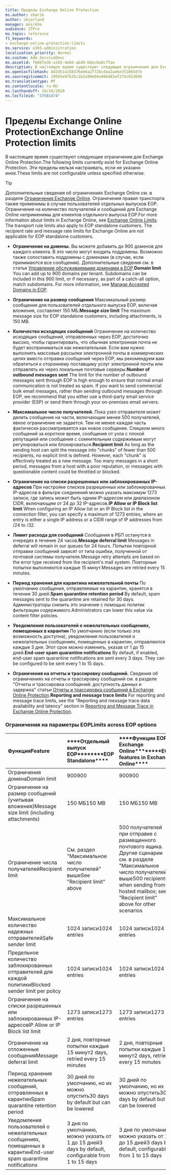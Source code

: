 ```yaml
---
title: Пределы Exchange Online Protection
ms.author: sharik
author: skjerland
manager: mnirkhe
audience: ITPro
ms.topic: reference
f1_keywords:
- exchange-online-protection-limits
ms.service: o365-administration
localization_priority: Normal
ms.custom: Adm_ServiceDesc
ms.assetid: f866fe3b-a183-4e6d-abd9-bbec0a0c7fae
description: В настоящее время существуют следующие ограничения для Exchange Online Protection. Эти пределы нельзя настраивать, если не указано иное.
ms.openlocfilehash: 8d2d51a158376eb6a2f72bcdaa2ae6e351865d7e
ms.sourcegitcommit: 19591e97b35c1b2a99e04a496d83af27dc6530d6
ms.translationtype: MT
ms.contentlocale: ru-RU
ms.lasthandoff: 10/18/2019
ms.locfileid: "37581474"
---
```

# <a name="exchange-online-protection-limits"></a><span data-ttu-id="24b41-104">Пределы Exchange Online Protection</span><span class="sxs-lookup"><span data-stu-id="24b41-104">Exchange Online Protection limits</span></span>

<span data-ttu-id="24b41-105">В настоящее время существуют следующие ограничения для Exchange Online Protection.</span><span class="sxs-lookup"><span data-stu-id="24b41-105">The following limits currently exist for Exchange Online Protection.</span></span> <span data-ttu-id="24b41-106">Эти пределы нельзя настраивать, если не указано иное.</span><span class="sxs-lookup"><span data-stu-id="24b41-106">These limits are not configurable unless specified otherwise.</span></span> 
  
> [!TIP]
> <span data-ttu-id="24b41-p103">Дополнительные сведения об ограничениях Exchange Online см. в разделе [Ограничения Exchange Online](../exchange-online-service-description/exchange-online-limits.md). Ограничения правил транспорта также применимы в случае пользователей отдельных выпусков EOP. Ограничения на количество получателей и сообщений для Exchange Online неприменимы для клиентов отдельного выпуска EOP.</span><span class="sxs-lookup"><span data-stu-id="24b41-p103">For more information about limits in Exchange Online, see [Exchange Online Limits](../exchange-online-service-description/exchange-online-limits.md). The transport rule limits also apply to EOP standalone customers. The recipient rate and message rate limits for Exchange Online are not applicable for EOP standalone customers.</span></span> 
  
- <span data-ttu-id="24b41-p104">**Ограничение на домены.** Вы можете добавить до 900 доменов для каждого клиента. В это число могут входить поддомены. Возможно также сопоставить поддомены с доменами (в случае, если принимаются все сообщения). Дополнительные сведения см. в статье [Управление обслуживаемыми доменами в EOP](https://go.microsoft.com/fwlink/p/?LinkId=282239).</span><span class="sxs-lookup"><span data-stu-id="24b41-p104">**Domain limit** You can add up to 900 domains per tenant. Subdomains can be included in this 900 limit, or if necessary, as part of a catch-all option, match subdomains. For more information, see [Manage Accepted Domains in EOP](https://go.microsoft.com/fwlink/p/?LinkId=282239).</span></span>
    
- <span data-ttu-id="24b41-113">**Ограничение на размер сообщения** Максимальный размер сообщения для пользователей отдельного выпуска EOP, включая вложения, составляет 150 МБ.</span><span class="sxs-lookup"><span data-stu-id="24b41-113">**Message size limit** The maximum message size for EOP standalone customers, including attachments, is 150 MB.</span></span> 
    
- <span data-ttu-id="24b41-p105">**Количество исходящих сообщений** Ограничение на количество исходящих сообщений, отправленных через EOP, достаточно высоко, чтобы гарантировать, что обычная электронная почта не будет восприниматься как нежелательная. Если вам нужно выполнять массовые рассылки электронной почты в коммерческих целях вместо отправки сообщений через EOP, мы рекомендуем вам обратиться к стороннему поставщику услуг электронной почты или отправлять их через локальные почтовые серверы.</span><span class="sxs-lookup"><span data-stu-id="24b41-p105">**Number of outbound messages sent** The limit for the number of outbound messages sent through EOP is high enough to ensure that normal email communication is not treated as spam. If you want to send commercial bulk email messages, rather than sending outbound messages through EOP, we recommend that you either use a third-party email service provider (ESP) or send them through your on-premises email servers.</span></span> 
    
- <span data-ttu-id="24b41-p106">**Максимальное число получателей.** Пока узел отправителя может делить сообщение на части, включающие менее 500 получателей, явное ограничение не задается. Тем не менее каждая часть фактически рассматривается как новое сообщение. Слишком много сообщений за короткое время, сообщения от узла с плохой репутацией или сообщения с сомнительным содержимым могут регулироваться или блокироваться.</span><span class="sxs-lookup"><span data-stu-id="24b41-p106">**Recipient limit** As long as the sending host can split the message into "chunks" of fewer than 500 recipients, no explicit limit is defined. However, each "chunk" is effectively treated as a new message. Too many messages in a short period, messages from a host with a poor reputation, or messages with questionable content could be throttled or blocked.</span></span> 
    
- <span data-ttu-id="24b41-119">**Ограничение на списки разрешенных или заблокированных IP-адресов** При настройке списков разрешенных или заблокированных IP-адресов в фильтре соединений можно указать максимум 1273 записи, где запись может быть одним IP-адресом или диапазоном CIDR, включающим от 24 до 32 IP-адресов.</span><span class="sxs-lookup"><span data-stu-id="24b41-119">**IP Allow or IP Block list limit** When configuring an IP Allow list or an IP Block list in the connection filter, you can specify a maximum of 1273 entries, where an entry is either a single IP address or a CIDR range of IP addresses from /24 to /32.</span></span> 
    
- <span data-ttu-id="24b41-120">**Лимит расхода для сообщений** Сообщения в РБП останутся в очередях в течение 24 часов.</span><span class="sxs-lookup"><span data-stu-id="24b41-120">**Message deferral limit** Messages in deferral will remain in our queues for 24 hours.</span></span> <span data-ttu-id="24b41-121">Попытки повторной отправки сообщений зависят от типа ошибки, полученной от почтовой системы получателя.</span><span class="sxs-lookup"><span data-stu-id="24b41-121">Message retry attempts are based on the error type received from the recipient's mail system.</span></span> <span data-ttu-id="24b41-122">Повторные попытки выполняются каждые 15 минут.</span><span class="sxs-lookup"><span data-stu-id="24b41-122">Messages are retried every 15 minutes.</span></span> 
    
- <span data-ttu-id="24b41-123">**Период хранения для карантина нежелательной почты** По умолчанию сообщения, отправляемые на карантин, хранятся в течение 30 дней.</span><span class="sxs-lookup"><span data-stu-id="24b41-123">**Spam quarantine retention period** By default, spam messages sent to the quarantine are retained for 30 days.</span></span> <span data-ttu-id="24b41-124">Администраторы снизить это значение с помощью политик фильтрации содержимого.</span><span class="sxs-lookup"><span data-stu-id="24b41-124">Administrators can lower this value via content filter policies.</span></span> 
    
- <span data-ttu-id="24b41-p109">**Уведомления пользователей о нежелательных сообщениях, помещенных в карантин** По умолчанию (если только эта возможность доступна), уведомления пользователей о нежелательных сообщениях, помещенных в карантин, отправляются каждые 3 дня. Этот срок можно изменить, указав от 1 до 15 дней.</span><span class="sxs-lookup"><span data-stu-id="24b41-p109">**End-user spam quarantine notifications** By default, if enabled, end-user spam quarantine notifications are sent every 3 days. They can be configured to be sent every 1 to 15 days.</span></span> 
    
- <span data-ttu-id="24b41-127">**Ограничения на отчеты и трассировку сообщений.** Сведения об ограничениях на отчеты и трассировку сообщений см. в разделе "Отчеты и трассировка сообщений: доступность данных и задержка" статьи [Отчеты и трассировка сообщений в Exchange Online Protection](https://go.microsoft.com/fwlink/?LinkId=394248).</span><span class="sxs-lookup"><span data-stu-id="24b41-127">**Reporting and message trace limits** For reporting and message trace limits, see the "Reporting and message trace data availability and latency" section in [Reporting and Message Trace in Exchange Online Protection](https://go.microsoft.com/fwlink/?LinkId=394248).</span></span>
    
### <a name="limits-across-eop-options"></a><span data-ttu-id="24b41-128">Ограничения на параметры EOP</span><span class="sxs-lookup"><span data-stu-id="24b41-128">Limits across EOP options</span></span>

|<span data-ttu-id="24b41-129">**Функция**</span><span class="sxs-lookup"><span data-stu-id="24b41-129">**Feature**</span></span>|<span data-ttu-id="24b41-130">\*\*\*\*Отдельный выпуск EOP\*\*\*\*</span><span class="sxs-lookup"><span data-stu-id="24b41-130">\*\*\*\*EOP Standalone\*\*\*\*</span></span>|<span data-ttu-id="24b41-131">\*\*\*\*Функции EOP в Exchange Online\*\*\*\*</span><span class="sxs-lookup"><span data-stu-id="24b41-131">\*\*\*\*EOP features in Exchange Online\*\*\*\*</span></span>|<span data-ttu-id="24b41-132">\*\*\*\*Клиентская лицензия Exchange Enterprise CAL со службами\*\*\*\*</span><span class="sxs-lookup"><span data-stu-id="24b41-132">\*\*\*\*Exchange Enterprise CAL with Services\*\*\*\*</span></span>|
|:-----|:-----|:-----|:-----|
|<span data-ttu-id="24b41-133">Ограничения домена</span><span class="sxs-lookup"><span data-stu-id="24b41-133">Domain limit</span></span>  <br/> |<span data-ttu-id="24b41-134">900</span><span class="sxs-lookup"><span data-stu-id="24b41-134">900</span></span>  <br/> |<span data-ttu-id="24b41-135">900</span><span class="sxs-lookup"><span data-stu-id="24b41-135">900</span></span>  <br/> |<span data-ttu-id="24b41-136">900</span><span class="sxs-lookup"><span data-stu-id="24b41-136">900</span></span>  <br/> |
|<span data-ttu-id="24b41-137">Ограничение на размер сообщений (учитывая вложения)</span><span class="sxs-lookup"><span data-stu-id="24b41-137">Message size limit (including attachments)</span></span>  <br/> |<span data-ttu-id="24b41-138">150 МБ</span><span class="sxs-lookup"><span data-stu-id="24b41-138">150 MB</span></span>  <br/> |<span data-ttu-id="24b41-139">150 МБ</span><span class="sxs-lookup"><span data-stu-id="24b41-139">150 MB</span></span>  <br/> |<span data-ttu-id="24b41-140">150 МБ</span><span class="sxs-lookup"><span data-stu-id="24b41-140">150 MB</span></span>  <br/> |
|<span data-ttu-id="24b41-141">Ограничение числа получателей</span><span class="sxs-lookup"><span data-stu-id="24b41-141">Recipient limit</span></span>  <br/> |<span data-ttu-id="24b41-142">См. раздел "Максимальное число получателей" выше</span><span class="sxs-lookup"><span data-stu-id="24b41-142">See "Recipient limit" above</span></span>  <br/> |<span data-ttu-id="24b41-143">500 получателей при отправке с размещенного почтового ящика. Другие сценарии см. в разделе "Максимальное число получателей" выше</span><span class="sxs-lookup"><span data-stu-id="24b41-143">500 recipients when sending from a hosted mailbox; see "Recipient limit" above for other scenarios</span></span>  <br/> |<span data-ttu-id="24b41-144">См. раздел "Максимальное число получателей" выше</span><span class="sxs-lookup"><span data-stu-id="24b41-144">See "Recipient limit" above</span></span>  <br/> |
|<span data-ttu-id="24b41-145">Максимальное количество надежных отправителей</span><span class="sxs-lookup"><span data-stu-id="24b41-145">Safe sender limit</span></span>  <br/> |<span data-ttu-id="24b41-146">1024 записи</span><span class="sxs-lookup"><span data-stu-id="24b41-146">1024 entries</span></span>  <br/> |<span data-ttu-id="24b41-147">1024 записи</span><span class="sxs-lookup"><span data-stu-id="24b41-147">1024 entries</span></span>  <br/> ||
|<span data-ttu-id="24b41-148">Предельное количество заблокированных отправителей для каждой политики</span><span class="sxs-lookup"><span data-stu-id="24b41-148">Blocked sender limit per policy</span></span>  <br/> |<span data-ttu-id="24b41-149">1024 записи</span><span class="sxs-lookup"><span data-stu-id="24b41-149">1024 entries</span></span>  <br/> |<span data-ttu-id="24b41-150">1024 записи</span><span class="sxs-lookup"><span data-stu-id="24b41-150">1024 entries</span></span>  <br/> ||
|<span data-ttu-id="24b41-151">Ограничение на списки разрешенных или заблокированных IP-адресов</span><span class="sxs-lookup"><span data-stu-id="24b41-151">IP Allow or IP Block list limit</span></span>  <br/> |<span data-ttu-id="24b41-152">1273 записи</span><span class="sxs-lookup"><span data-stu-id="24b41-152">1273 entries</span></span>  <br/> |<span data-ttu-id="24b41-153">1273 записи</span><span class="sxs-lookup"><span data-stu-id="24b41-153">1273 entries</span></span>  <br/> |<span data-ttu-id="24b41-154">1273 записи</span><span class="sxs-lookup"><span data-stu-id="24b41-154">1273 entries</span></span>  <br/> |
|<span data-ttu-id="24b41-155">Ограничение на отложенные сообщения</span><span class="sxs-lookup"><span data-stu-id="24b41-155">Message deferral limit</span></span>  <br/> |<span data-ttu-id="24b41-156">2 дня, повторные попытки каждые 15 минут</span><span class="sxs-lookup"><span data-stu-id="24b41-156">2 days, retried every 15 minutes</span></span>  <br/> |<span data-ttu-id="24b41-157">2 дня, повторные попытки каждые 15 минут</span><span class="sxs-lookup"><span data-stu-id="24b41-157">2 days, retried every 15 minutes</span></span>  <br/> |<span data-ttu-id="24b41-158">2 дня, повторные попытки каждые 15 минут</span><span class="sxs-lookup"><span data-stu-id="24b41-158">2 days, retried every 15 minutes</span></span>  <br/> |
|<span data-ttu-id="24b41-159">Период хранения нежелательных сообщений, отправленных в карантин</span><span class="sxs-lookup"><span data-stu-id="24b41-159">Spam quarantine retention period</span></span>  <br/> |<span data-ttu-id="24b41-160">30 дней по умолчанию, но их можно опустить</span><span class="sxs-lookup"><span data-stu-id="24b41-160">30 days by default but can be lowered</span></span>  <br/> |<span data-ttu-id="24b41-161">30 дней по умолчанию, но их можно опустить</span><span class="sxs-lookup"><span data-stu-id="24b41-161">30 days by default but can be lowered</span></span>  <br/> |<span data-ttu-id="24b41-162">30 дней по умолчанию, но их можно опустить</span><span class="sxs-lookup"><span data-stu-id="24b41-162">30 days by default but can be lowered</span></span>  <br/> |
|<span data-ttu-id="24b41-163">Уведомления пользователей о нежелательных сообщениях, помещенных в карантин</span><span class="sxs-lookup"><span data-stu-id="24b41-163">End-user spam quarantine notifications</span></span>  <br/> |<span data-ttu-id="24b41-164">3 дня по умолчанию, можно указать от 1 до 15 дней</span><span class="sxs-lookup"><span data-stu-id="24b41-164">3 days by default, configurable from 1 to 15 days</span></span>  <br/> |<span data-ttu-id="24b41-165">3 дня по умолчанию, можно указать от 1 до 15 дней</span><span class="sxs-lookup"><span data-stu-id="24b41-165">3 days by default, configurable from 1 to 15 days</span></span>  <br/> |<span data-ttu-id="24b41-166">3 дня по умолчанию, можно указать от 1 до 15 дней</span><span class="sxs-lookup"><span data-stu-id="24b41-166">3 days by default, configurable from 1 to 15 days</span></span>  <br/> |
   

